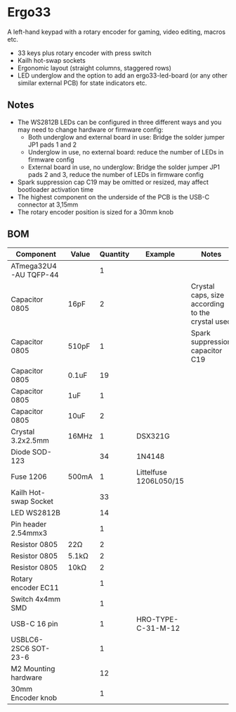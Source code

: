 # Ergo33

A left-hand keypad with a rotary encoder for gaming, video editing, macros etc.
* 33 keys plus rotary encoder with press switch
* Kailh hot-swap sockets
* Ergonomic layout (straight columns, staggered rows)
* LED underglow and the option to add an ergo33-led-board (or any other similar external PCB) for state indicators etc.

## Notes

* The WS2812B LEDs can be configured in three different ways and you may need to change hardware or firmware config:
  * Both underglow and external board in use: Bridge the solder jumper JP1 pads 1 and 2
  * Underglow in use, no external board: reduce the number of LEDs in firmware config
  * External board in use, no underglow: Bridge the solder jumper JP1 pads 2 and 3, reduce the number of LEDs in firmware config
* Spark suppression cap C19 may be omitted or resized, may affect bootloader activation time
* The highest component on the underside of the PCB is the USB-C connector at 3,15mm
* The rotary encoder position is sized for a 30mm knob

## BOM

| Component | Value | Quantity | Example | Notes |
| --------- | ----- | -------- | ------- | ----- |
| ATmega32U4-AU TQFP-44 |  | 1 |  |  |
| Capacitor 0805 | 16pF | 2 |  | Crystal caps, size according to the crystal used |
| Capacitor 0805 | 510pF | 1 |  | Spark suppression capacitor C19 |
| Capacitor 0805 | 0.1uF | 19 |  |  |
| Capacitor 0805 | 1uF | 1 |  |  |
| Capacitor 0805 | 10uF | 2 |  |  |
| Crystal 3.2x2.5mm | 16MHz | 1 | DSX321G |  |
| Diode SOD-123 |  | 34 | 1N4148 |  |
| Fuse 1206 | 500mA | 1 | Littelfuse 1206L050/15 |  |
| Kailh Hot-swap Socket |  | 33 |  |  |
| LED WS2812B |  | 14 |  |  |
| Pin header 2.54mmx3 |  | 1 |  |  |
| Resistor 0805 | 22Ω | 2 |  |  |
| Resistor 0805 | 5.1kΩ | 2 |  |  |
| Resistor 0805 | 10kΩ | 2 |  |  |
| Rotary encoder EC11 |  | 1 |  |  |
| Switch 4x4mm SMD |  | 1 |  |  |
| USB-C 16 pin |  | 1 | HRO-TYPE-C-31-M-12 |  |
| USBLC6-2SC6 SOT-23-6 |  | 1 |  |  |
| M2 Mounting hardware |  | 12 |  |  |
| 30mm Encoder knob |  | 1 |  |  |
